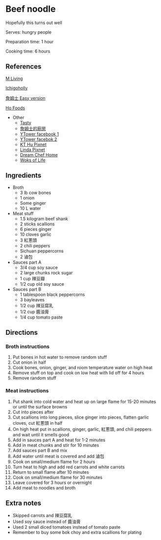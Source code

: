 # Beef noodle

Hopefully this turns out well

Serves: hungry people

Preparation time: 1 hour

Cooking time: 6 hours

## References

[M Living](https://mlivingblog.blogspot.com/2019/05/taiwanese-beef-noodle-soup.html?m=1)

[Ichigoholly](https://ichigoholly.pixnet.net/blog/post/352976636-%7B%E9%A3%9F%E8%AD%9C%7D-2011%E5%B9%B4%E5%8F%B0%E7%81%A3%E7%89%9B%E8%82%89%E9%BA%B5%E7%AF%80%E5%86%A0%E8%BB%8D%E9%A3%9F%E8%AD%9C%E7%A5%95%E6%96%B9--%E5%82%B3%E8%AA%AA)

[詹姆士 Easy version](https://www.youtube.com/watch?v=iCdVcESF_8w)

[Ho Foods](https://www.youtube.com/watch?v=IK1m8rnjk2w)

- Other
  - [Tasty](https://www.youtube.com/watch?v=NM4ArR-qbHQ)
  - [詹姆士的廚房](https://www.youtube.com/watch?v=7sBuDEy9ZAA)
  - [YTower facebook 1](https://www.facebook.com/watch/?v=483130252534333)
  - [YTower facebok 2](https://www.facebook.com/watch/?v=2470756229872213)
  - [KT Hu Pixnet](https://kthu1031.pixnet.net/blog/post/38641098)
  - [Linda Pixnet](https://lindawu122470.pixnet.net/blog/post/198068031-%E7%B4%85%E7%87%92%E7%89%9B%E8%82%89%E9%BA%B5%28%E7%89%9B%E8%82%89%E7%9C%8B%E8%B5%B7%E4%BE%86%E5%A0%85%E6%8C%BA%EF%BC%8C%E5%90%83%E8%B5%B7%E4%BE%86%E6%9F%94%E5%AB%A9%E6%9C%89)
  - [Dream Chef Home](http://dreamchefhome.com/%E7%B4%85%E7%87%92%E7%89%9B%E8%82%89%E9%BA%B5/)
  - [Woks of Life](https://thewoksoflife.com/taiwanese-beef-noodle-soup-instant-pot/)

## Ingredients

- Broth
  - 3 lb cow bones
  - 1 onion
  - Some ginger
  - 10 L water
- Meat stuff
  - 1.5 kilogram beef shank
  - 2 sticks scallions
  - 6 pieces ginger
  - 10 cloves garlic
  - 3 紅蔥頭
  - 2 chili peppers
  - Sichuan peppercorns
  - 2 滷包
- Sauces part A
  - 3/4 cup soy sauce
  - 2 large chunks rock sugar
  - 1 cup 辣豆瓣
  - 1/2 cup old soy sauce
- Sauces part B
  - 1 tablespoon black peppercorns
  - 3 bayleaves
  - 1/2 cup 辣豆腐乳
  - 1/2 cup 醬油膏
  - 1/4 cup tomato paste

## Directions

### Broth instructions

1. Put bones in hot water to remove random stuff
2. Cut onion in half
3. Cook bones, onion, ginger, and room temperature water on high heat
4. Remove stuff on top and cook on low heat with lid off for 4 hours
5. Remove random stuff

### Meat instructions

1. Put shank into cold water and heat up on large flame for 15-20 minutes or until the surface browns
2. Cut into pieces after
3. Cut scallions into long pieces, slice ginger into pieces, flatten garlic cloves, cut 紅蔥頭 in half
4. On high heat put in scallions, ginger, garlic, 紅蔥頭, and chili peppers and wait until it smells good
5. Add in sauces part A and heat for 1-2 minutes
6. Add in meat chunks and stir for 10 minutes
7. Add sauces part B and mix
8. Add water until meat is covered and add 滷包
9. Cook on small/medium flame for 2 hours
10. Turn heat to high and add red carrots and white carrots
11. Return to small flame after 10 minutes
12. Cook on small/medium flame for 30 minutes
13. Leave covered for 3 hours or overnight
14. Add meat to noodles and broth

## Extra notes

- Skipped carrots and 辣豆腐乳
- Used soy sauce instead of 醬油膏
- Used 2 small diced tomatoes instead of tomato paste
- Remember to buy some bok choy and extra scallions for plating

